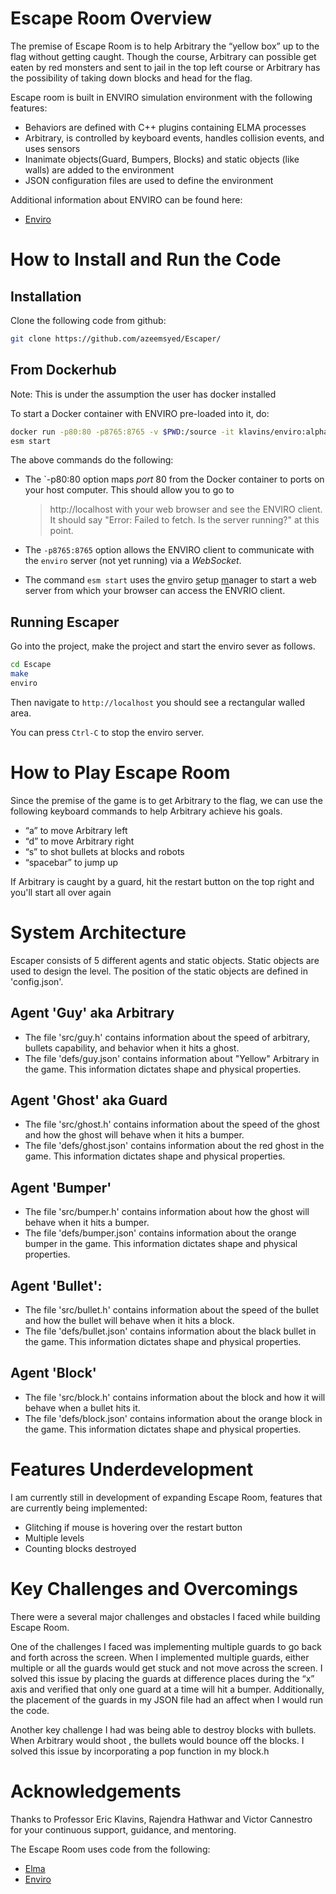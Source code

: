 Escape Room Overview
===
The premise of Escape Room is to help Arbitrary the “yellow box” up to the flag without getting caught. Though the course, Arbitrary can possible get eaten by red monsters and sent to jail in the top left course or Arbitrary has the possibility of taking down blocks and head for the flag. 

Escape room is built in ENVIRO simulation environment with the following features: 
- Behaviors are defined with C++ plugins containing ELMA processes
-  Arbitrary, is controlled by keyboard events, handles collision events, and uses sensors
- Inanimate objects(Guard, Bumpers, Blocks) and static objects (like walls) are added to the environment
- JSON configuration files are used to define the environment

Additional information about ENVIRO can be found here: 
- [Enviro](https://github.com/klavinslab/enviro)



How to Install and Run the Code 
===

Installation
---
Clone the following code from github: 
```bash
git clone https://github.com/azeemsyed/Escaper/
```
From Dockerhub
---
Note: This is under the assumption the user has docker installed

To start a Docker container with ENVIRO pre-loaded into it, do:

```bash
docker run -p80:80 -p8765:8765 -v $PWD:/source -it klavins/enviro:alpha bash
esm start
```

The above commands do the following:

- The `-p80:80 option maps *port* 80 from the Docker container to ports on your host computer. This should allow you to go to 
    > http://localhost
    with your web browser and see the ENVIRO client. It should say "Error: Failed to fetch. Is the server running?" at this point. 

- The `-p8765:8765` option allows the ENVIRO client to communicate with the `enviro` server (not yet running) via a *WebSocket*.

- The command `esm start` uses the <u>e</u>nviro <u>s</u>etup <u>m</u>anager to start a web server from which your browser can access the ENVRIO client. 

Running Escaper
---
Go into the project, make the project and start the enviro sever as follows.
```bash
cd Escape 
make
enviro
```
Then navigate to `http://localhost` you should see a rectangular walled area. 

You can press `Ctrl-C` to stop the enviro server. 


How to Play Escape Room
===
Since the premise of the game is to get Arbitrary to the flag, we can use the following keyboard commands to help Arbitrary achieve his goals. 

- “a” to move Arbitrary left
- “d” to move Arbitrary right
- “s” to shot bullets at blocks and robots
- “spacebar” to jump up

If Arbitrary is caught by a guard, hit the restart button on the top right and you'll start all over again

System Architecture
===
Escaper consists of 5 different agents and static objects. Static objects are used to design the level. The position of the static objects are defined in 'config.json'.

Agent 'Guy' aka Arbitrary
---
- The file 'src/guy.h' contains information about the speed of arbitrary, bullets capability, and behavior when it hits a ghost. 
- The file 'defs/guy.json' contains information about "Yellow" Arbitrary in the game. This information dictates shape and physical properties.

 Agent 'Ghost' aka Guard
----
- The file 'src/ghost.h' contains information about the speed of the ghost and how the ghost will behave when it hits a bumper. 
- The file 'defs/ghost.json' contains information about the red ghost in the game. This information dictates shape and physical properties.

Agent 'Bumper'  
---
- The file 'src/bumper.h' contains information about how the ghost will behave when it hits a bumper. 
- The file 'defs/bumper.json' contains information about the orange bumper in the game. This information dictates shape and physical properties.

Agent 'Bullet':  
---
- The file 'src/bullet.h' contains information about the speed of the bullet and how the bullet will behave when it hits a block. 
- The file 'defs/bullet.json' contains information about the black bullet in the game. This information dictates shape and physical properties.

Agent 'Block'
---
- The file 'src/block.h' contains information about the block and how it will behave when a bullet hits it.
- The file 'defs/block.json' contains information about the orange block in the game. This information dictates shape and physical properties.


Features Underdevelopment
===
I am currently still in development of expanding Escape Room, features that are currently being implemented:

- Glitching if mouse is hovering over the restart button
- Multiple levels
- Counting blocks destroyed

Key Challenges and Overcomings
===
There were a several major challenges and obstacles I faced while building Escape Room. 

One of the challenges I faced was implementing multiple guards to go back and forth across the screen. When I implemented multiple guards, either multiple or all the guards would get stuck and not move across the screen. I solved this issue by placing the guards at difference places during the “x” axis and verified that only one guard at a time will hit a bumper. Additionally, the placement of the guards in my JSON file had an affect when I would run the code. 

Another key challenge I had was being able to destroy blocks with bullets. When Arbitrary would shoot , the bullets would bounce off the blocks. I solved this issue by incorporating a pop function in my block.h 


Acknowledgements
===
Thanks to Professor Eric Klavins, Rajendra Hathwar and Victor Cannestro for your continuous support, guidance, and mentoring. 

The Escape Room uses code from the following: 
- [Elma](https://github.com/klavinslab/elma)
- [Enviro](https://github.com/klavinslab/enviro)

